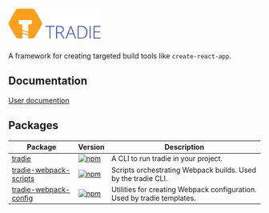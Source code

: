 # <a href="https://github.com/jameslnewell/tradie"><img alt="tradie" src="./logo.png" height="60px" /></a>

A framework for creating targeted build tools like `create-react-app`.

## Documentation

[User documention](packages/tradie)

## Packages

| Package | Version | Description |
|---------|---------|-------------|
| [tradie](./packages/tradie) | [![npm](https://img.shields.io/npm/v/tradie.svg)]() | A CLI to run tradie in your project. |
| [tradie-webpack-scripts](./packages/tradie-webpack-scripts) | [![npm](https://img.shields.io/npm/v/tradie-webpack-scripts.svg)]() | Scripts orchestrating Webpack builds. Used by the tradie CLI. |
| [tradie-webpack-config](./packages/tradie-webpack-config) | [![npm](https://img.shields.io/npm/v/tradie-webpack-config.svg)]() | Utilities for creating Webpack configuration. Used by tradie templates. |
